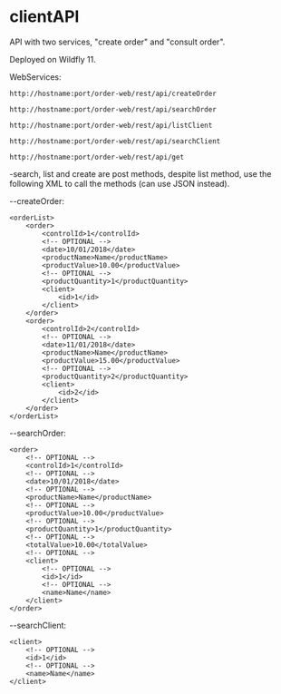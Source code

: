 # clientAPI
API with two services, "create order" and "consult order".

Deployed on Wildfly 11.

WebServices:

	http://hostname:port/order-web/rest/api/createOrder
	
	http://hostname:port/order-web/rest/api/searchOrder
	
	http://hostname:port/order-web/rest/api/listClient
	
	http://hostname:port/order-web/rest/api/searchClient
	
	http://hostname:port/order-web/rest/api/get

-search, list and create are post methods, despite list method, use the following XML to call the methods (can use JSON instead).


--createOrder:

	<orderList>
		<order>
			<controlId>1</controlId>
			<!-- OPTIONAL -->
			<date>10/01/2018</date>
			<productName>Name</productName>
			<productValue>10.00</productValue>
			<!-- OPTIONAL -->
			<productQuantity>1</productQuantity>
			<client>
				<id>1</id>
			</client>
		</order>
		<order>
			<controlId>2</controlId>
			<!-- OPTIONAL -->
			<date>11/01/2018</date>
			<productName>Name</productName>
			<productValue>15.00</productValue>
			<!-- OPTIONAL -->
			<productQuantity>2</productQuantity>
			<client>
				<id>2</id>
			</client>
		</order>
	</orderList>


--searchOrder:

	<order>
		<!-- OPTIONAL -->
		<controlId>1</controlId>
		<!-- OPTIONAL -->
		<date>10/01/2018</date>
		<!-- OPTIONAL -->
		<productName>Name</productName>
		<!-- OPTIONAL -->
		<productValue>10.00</productValue>
		<!-- OPTIONAL -->
		<productQuantity>1</productQuantity>
		<!-- OPTIONAL -->
		<totalValue>10.00</totalValue>
		<!-- OPTIONAL -->
		<client>
			<!-- OPTIONAL -->
			<id>1</id>
			<!-- OPTIONAL -->
			<name>Name</name>
		</client>
	</order>


--searchClient:

	<client>
		<!-- OPTIONAL -->
		<id>1</id>
		<!-- OPTIONAL -->
		<name>Name</name>
	</client>
